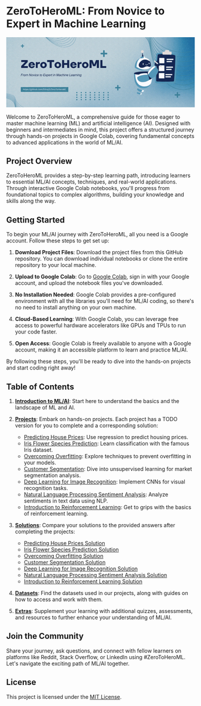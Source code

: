 # ZeroToHeroML: From Novice to Expert in Machine Learning
![ZeroToHeroML Banner](images/banner_home.gif)

Welcome to ZeroToHeroML, a comprehensive guide for those eager to master machine learning (ML) and artificial intelligence (AI). Designed with beginners and intermediates in mind, this project offers a structured journey through hands-on projects in Google Colab, covering fundamental concepts to advanced applications in the world of ML/AI.

## Project Overview

ZeroToHeroML provides a step-by-step learning path, introducing learners to essential ML/AI concepts, techniques, and real-world applications. Through interactive Google Colab notebooks, you'll progress from foundational topics to complex algorithms, building your knowledge and skills along the way.

## Getting Started

To begin your ML/AI journey with ZeroToHeroML, all you need is a Google account. Follow these steps to get set up:

1. **Download Project Files**: Download the project files from this GitHub repository. You can download individual notebooks or clone the entire repository to your local machine.

2. **Upload to Google Colab**: Go to [Google Colab](https://colab.research.google.com/), sign in with your Google account, and upload the notebook files you've downloaded.

3. **No Installation Needed**: Google Colab provides a pre-configured environment with all the libraries you'll need for ML/AI coding, so there's no need to install anything on your own machine.

4. **Cloud-Based Learning**: With Google Colab, you can leverage free access to powerful hardware accelerators like GPUs and TPUs to run your code faster.

5. **Open Access**: Google Colab is freely available to anyone with a Google account, making it an accessible platform to learn and practice ML/AI.

By following these steps, you'll be ready to dive into the hands-on projects and start coding right away!

## Table of Contents

1. **[Introduction to ML/AI](INTRODUCTION_TO_ML_AI.md)**: Start here to understand the basics and the landscape of ML and AI.
2. **[Projects](PROJECTS/)**: Embark on hands-on projects. Each project has a TODO version for you to complete and a corresponding solution:

   - [Predicting House Prices](PROJECTS/01_Predicting_House_Prices.ipynb/): Use regression to predict housing prices.
   - [Iris Flower Species Prediction](PROJECTS/02_Iris_Flower_Species_Prediction.ipynb/): Learn classification with the famous Iris dataset.
   - [Overcoming Overfitting](PROJECTS/03_Overcoming_Overfitting.ipynb/): Explore techniques to prevent overfitting in your models.
   - [Customer Segmentation](PROJECTS/04_Customer_Segmentation.ipynb/): Dive into unsupervised learning for market segmentation analysis.
   - [Deep Learning for Image Recognition](PROJECTS/05_Deep_Learning_for_Image_Recognition.ipynb/): Implement CNNs for visual recognition tasks.
   - [Natural Language Processing Sentiment Analysis](PROJECTS/06_Natural_Language_Processing_Sentiment_Analysis.ipynb/): Analyze sentiments in text data using NLP.
   - [Introduction to Reinforcement Learning](PROJECTS/07_Introduction_to_Reinforcement_Learning.ipynb/): Get to grips with the basics of reinforcement learning.

3. **[Solutions](SOLUTIONS/)**: Compare your solutions to the provided answers after completing the projects:

   - [Predicting House Prices Solution](SOLUTIONS/01_Predicting_House_Prices_Solution.ipynb/)
   - [Iris Flower Species Prediction Solution](SOLUTIONS/02_Iris_Flower_Species_Prediction_Solution.ipynb/)
   - [Overcoming Overfitting Solution](SOLUTIONS/03_Overcoming_Overfitting_Solution.ipynb/)
   - [Customer Segmentation Solution](SOLUTIONS/04_Customer_Segmentation_Solution.ipynb/)
   - [Deep Learning for Image Recognition Solution](SOLUTIONS/05_Deep_Learning_for_Image_Recognition_Solution.ipynb/)
   - [Natural Language Processing Sentiment Analysis Solution](SOLUTIONS/06_Natural_Language_Processing_Sentiment_Analysis_Solution.ipynb/)
   - [Introduction to Reinforcement Learning Solution](SOLUTIONS/07_Introduction_to_Reinforcement_Learning_Solution.ipynb/)

4. **[Datasets](DATASETS/)**: Find the datasets used in our projects, along with guides on how to access and work with them.

5. **[Extras](EXTRAS/)**: Supplement your learning with additional quizzes, assessments, and resources to further enhance your understanding of ML/AI.

## Join the Community

Share your journey, ask questions, and connect with fellow learners on platforms like Reddit, Stack Overflow, or LinkedIn using #ZeroToHeroML. Let's navigate the exciting path of ML/AI together.

## License

This project is licensed under the [MIT License](LICENSE).
